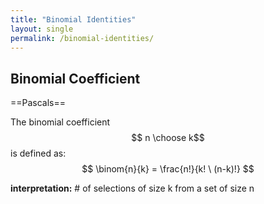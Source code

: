 ```yaml
---
title: "Binomial Identities"
layout: single
permalink: /binomial-identities/
---
```


## Binomial Coefficient

==Pascals==

The binomial coefficient $$ n \choose k$$  is defined as:
$$ \binom{n}{k} = \frac{n!}{k! \ (n-k)!} $$

**interpretation:** # of selections of size k from a set of size n

